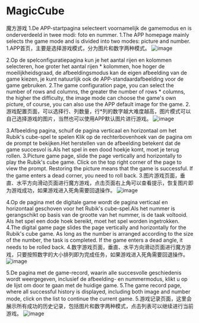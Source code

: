 # MagicCube
魔方游戏
1.De APP-startpagina selecteert voornamelijk de gamemodus en is onderverdeeld in twee modi: foto en nummer.
1.The APP homepage mainly selects the game mode and is divided into two modes: picture and number.
1.APP首页，主要是选择游戏模式，分为图片和数字两种模式。
![image](https://github.com/ClownCy/MagicCube/blob/master/Simulator%20Screen%20Shot%20-%20iPhone%208%20Plus%20-%202019-04-03%20at%2020.53.52.png?raw=true)

2.Op de spelconfiguratiepagina kun je het aantal rijen en kolommen selecteren, hoe groter het aantal rijen * kolommen, hoe hoger de moeilijkheidsgraad, de afbeeldingsmodus kan de eigen afbeelding van de game kiezen, je kunt natuurlijk ook de APP-standaardafbeelding voor de game gebruiken.
2.The game configuration page, you can select the number of rows and columns, the greater the number of rows * columns, the higher the difficulty, the image mode can choose the game's own picture, of course, you can also use the APP default image for the game.
2.游戏配置页面，可以选择行、列数量，行*列的数字越大难度越高，图片模式可以自己选择游戏的图片，当然也可以使用APP默认图片进行游戏。
![image](https://raw.githubusercontent.com/ClownCy/MagicCube/master/Simulator%20Screen%20Shot%20-%20iPhone%208%20Plus%20-%202019-04-03%20at%2020.54.23.png)

3.Afbeelding pagina, schuif de pagina verticaal en horizontaal om het Rubik's cube-spel te spelen Klik op de rechterbovenhoek van de pagina om de prompt te bekijken.Het herstellen van de afbeelding betekent dat de game succesvol is.Als het spel in een dood hoekje komt, moet je terug rollen.
3.Picture game page, slide the page vertically and horizontally to play the Rubik's cube game. Click on the top right corner of the page to view the prompt. Restoring the picture means that the game is successful. If the game enters a dead corner, you need to roll back.
3.图片游戏页面，垂直、水平方向滑动页面进行魔方游戏，点击页面右上角可以查看提示，恢复图片即为游戏成功，如果游戏进入死角需要回退操作。
![image](https://raw.githubusercontent.com/ClownCy/MagicCube/master/Simulator%20Screen%20Shot%20-%20iPhone%208%20Plus%20-%202019-04-03%20at%2020.56.46.png)

4.Op de pagina met de digitale game wordt de pagina verticaal en horizontaal geschoven voor het Rubik's cube-spel.Als het nummer is gerangschikt op basis van de grootte van het nummer, is de taak voltooid. Als het spel een dode hoek bereikt, moet het spel worden ingetrokken.
4.The digital game page slides the page vertically and horizontally for the Rubik's cube game. As long as the number is arranged according to the size of the number, the task is completed. If the game enters a dead angle, it needs to be rolled back.
4.数字游戏页面，垂直、水平方向滑动页面进行魔方游戏，只要按照数字的大小排列即为完成任务，如果游戏进入死角需要回退操作。
![image](https://raw.githubusercontent.com/ClownCy/MagicCube/master/Simulator%20Screen%20Shot%20-%20iPhone%208%20Plus%20-%202019-04-03%20at%2020.54.40.png)

5.De pagina met de game-record, waarin alle succesvolle geschiedenis wordt weergegeven, inclusief de afbeelding- en nummermodus, klikt u op de lijst om door te gaan met de huidige game.
5.The game record page, where all successful history is displayed, including both image and number mode, click on the list to continue the current game.
5.游戏记录页面，这里会展示所有成功的历史记录，包括图片和数字两种模式，点击列表可以继续进行当前游戏。
![image](https://github.com/ClownCy/MagicCube/blob/master/Simulator%20Screen%20Shot%20-%20iPhone%208%20Plus%20-%202019-04-03%20at%2020.56.52.png?raw=true)

